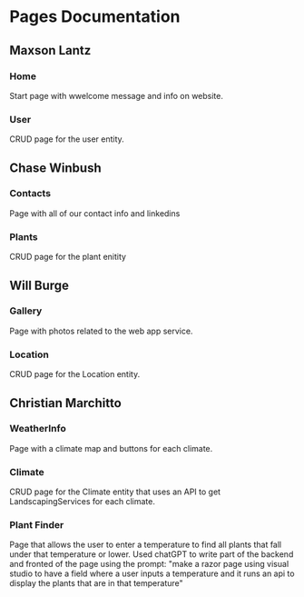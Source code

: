 # Pages Documentation
## Maxson Lantz
### Home
Start page with wwelcome message and info on website.
### User
CRUD page for the user entity.
## Chase Winbush
### Contacts
Page with all of our contact info and linkedins
### Plants
CRUD page for the plant enitity
## Will Burge
### Gallery
Page with photos related to the web app service.
### Location
CRUD page for the Location entity.
## Christian Marchitto
### WeatherInfo
Page with a climate map and buttons for each climate.
### Climate
CRUD page for the Climate entity that uses an API to get LandscapingServices for each climate.
### Plant Finder
Page that allows the user to enter a temperature to find all plants that fall under that temperature or lower.
Used chatGPT to write part of the backend and fronted of the page using the prompt: 
"make a razor page using visual studio to have a field where a user inputs a temperature 
and it runs an api to display the plants that are in that temperature"
